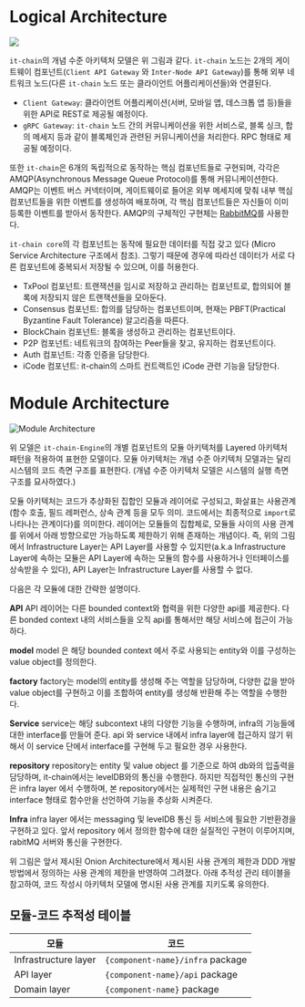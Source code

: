 # Logical Architecture

![](../images/it-chain-logical-view-architecture-r5.png)

`it-chain`의 개념 수준 아키텍처 모델은 위 그림과 같다. `it-chain` 노드는 2개의 게이트웨이 컴포넌트(`Client API Gateway` 와 `Inter-Node API Gateway`)를 통해 외부 네트워크 노드(다른 `it-chain` 노드 또는 클라이언트 어플리케이션들)와 연결된다.

* `Client Gateway`: 클라이언트 어플리케이션(서버, 모바일 앱, 데스크톱 앱 등)들을 위한 API로 REST로 제공될 예정이다.
* `gRPC Gateway`: `it-chain` 노드 간의 커뮤니케이션을 위한 서비스로, 블록 싱크, 합의 메세지 등과 같이 블록체인과 관련된 커뮤니케이션을 처리한다. RPC 형태로 제공될 예정이다.

또한 `it-chain`은 6개의 독립적으로 동작하는 핵심 컴포넌트들로 구현되며, 각각은 AMQP(Asynchronous Message Queue Protocol)를 통해 커뮤니케이션한다. AMQP는 이벤트 버스 커넥터이며, 게이트웨이로 들어온 외부 메세지에 맞춰 내부 핵심 컴포넌트들을 위한 이벤트를 생성하여 배포하며, 각 핵심 컴포넌트들은 자신들이 이미 등록한 이벤트를 받아서 동작한다. AMQP의 구체적인 구현체는 [RabbitMQ](https://www.rabbitmq.com)를 사용한다.

`it-chain core`의 각 컴포넌트는 동작에 필요한 데이터를 직접 갖고 있다 (Micro Service Architecture 구조에서 참조). 그렇기 때문에 경우에 따라선 데이터가 서로 다른 컴포넌트에 중복되서 저장될 수 있으며, 이를 허용한다.

* TxPool 컴포넌트: 트랜잭션을 임시로 저장하고 관리하는 컴포넌트로, 합의되어 블록에 저장되지 않은 트랜잭션들을 모아둔다.
* Consensus 컴포넌트: 합의를 담당하는 컴포넌트이며, 현재는 PBFT(Practical Byzantine Fault Tolerance) 알고리즘을 따른다.
* BlockChain 컴포넌트: 블록을 생성하고 관리하는 컴포넌트이다.
* P2P 컴포넌트: 네트워크의 참여하는 Peer들을 찾고, 유지하는 컴포넌트이다.
* Auth 컴포넌트: 각종 인증을 담당한다.
* iCode 컴포넌트: it-chain의 스마트 컨트랙트인 iCode 관련 기능을 담당한다.





# Module Architecture

![Module Architecture](../images/it-chain-module-view-architecture-r1.png)

위 모델은 `it-chain-Engine`의 개별 컴포넌트의 모듈 아키텍처를 Layered 아키텍처 패턴을 적용하여 표현한 모델이다. 모듈 아키텍처는 개념 수준 아키텍처 모델과는 달리 시스템의 코드 측면 구조를 표현한다. (개념 수준 아키텍처 모델은 시스템의 실행 측면 구조를 묘사하였다.)

모듈 아키텍처는 코드가 추상화된 집합인 모듈과 레이어로 구성되고, 화살표는 사용관계(함수 호출, 필드 레퍼런스, 상속 관계 등을 모두 의미. 코드에서는 최종적으로 `import`로 나타나는 관계이다)를 의미한다. 레이어는 모듈들의 집합체로, 모듈들 사이의 사용 관계를 위에서 아래 방향으로만 가능하도록 제한하기 위해 존재하는 개념이다. 즉, 위의 그림에서 Infrastructure Layer는 API Layer를 사용할 수 있지만(a.k.a Infrastructure Layer에 속하는 모듈은 API Layer에 속하는 모듈의 함수를 사용하거나 인터페이스를 상속받을 수 있다), API Layer는 Infrastructure Layer를 사용할 수 없다.

다음은 각 모듈에 대한 간략한 설명이다.

**API**
API 레이어는 다른 bounded context와 협력을 위한 다양한 api를 제공한다.
다른 bonded context 내의 서비스들을 오직 api를 통해서만 해당 서비스에 접근이 가능하다.

**model**
model 은 해당 bounded context 에서 주로 사용되는 entity와 이를 구성하는 value object를 정의한다.

**factory**
factory는 model의 entity를 생성해 주는 역할을 담당하며, 다양한 값을 받아 value object를 구현하고 이를 조합하여 entity를 생성해 반환해 주는 역할을 수행한다.

**Service**
service는 해당 subcontext 내의 다양한 기능을 수행하며, infra의 기능들에 대한 interface를 만들어 준다.
api 와 service 내에서 infra layer에 접근하지 않기 위해서 이 service 단에서 interface를 구현해 두고 필요한 경우 사용한다.

**repository**
repository는 entity 및 value object 를 기준으로 하여 db와의 입출력을 담당하며, it-chain에서는 levelDB와의 통신을 수행한다.
하지만 직접적인 통신의 구현은 infra layer 에서 수행하며, 본 repository에서는 실제적인 구현 내용은 숨기고 interface 형태로 함수만을 선언하여 기능을 추상화 시켜준다.

**Infra**
infra layer 에서는 messaging 및 levelDB 통신 등 서비스에 필요한 기반환경을 구현하고 있다.
앞서 repository 에서 정의한 함수에 대한 실질적인 구현이 이루어지며, rabitMQ 서버와 통신을 구현한다.

위 그림은 앞서 제시된 Onion Architecture에서 제시된 사용 관계의 제한과 DDD 개발방법에서 정의하는 사용 관계의 제한을 반영하여 그려졌다. 아래 추적성 관리 테이블을 참고하여, 코드 작성시 아키텍처 모델에 명시된 사용 관계를 지키도록 유의한다.


## 모듈-코드 추적성 테이블
모듈 | 코드
-----|-----
Infrastructure layer | `{component-name}/infra` package
API layer | `{component-name}/api` package
Domain layer | `{component-name}` package
